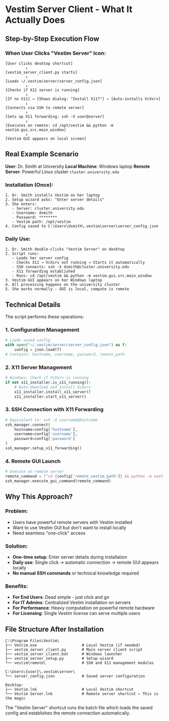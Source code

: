 # Vestim Server Client - What It Actually Does

## Step-by-Step Execution Flow

### When User Clicks "Vestim Server" Icon:

```
[User clicks desktop shortcut]
         ↓
[vestim_server_client.py starts]
         ↓
[Loads ~/.vestim/server/server_config.json]
         ↓
[Checks if X11 server is running]
         ↓
[If no X11] → [Shows dialog: "Install X11?"] → [Auto-installs VcXsrv]
         ↓
[Connects via SSH to remote server]
         ↓
[Sets up X11 forwarding: ssh -X user@server]
         ↓
[Executes on remote: cd /opt/vestim && python -m vestim.gui.src.main_window]
         ↓
[Vestim GUI appears on local screen]
```

## Real Example Scenario

**User**: Dr. Smith at University
**Local Machine**: Windows laptop 
**Remote Server**: Powerful Linux cluster `cluster.university.edu`

### Installation (Once):
```
1. Dr. Smith installs Vestim on her laptop
2. Setup wizard asks: "Enter server details"
3. She enters:
   - Server: cluster.university.edu
   - Username: dsmith  
   - Password: ********
   - Vestim path: /opt/vestim
4. Config saved to C:\Users\dsmith\.vestim\server\server_config.json
```

### Daily Use:
```
1. Dr. Smith double-clicks "Vestim Server" on desktop
2. Script runs:
   - Loads her server config
   - Checks X11 → VcXsrv not running → Starts it automatically
   - SSH connects: ssh -X dsmith@cluster.university.edu
   - X11 forwarding established
   - Runs: cd /opt/vestim && python -m vestim.gui.src.main_window
3. Vestim GUI appears on her Windows laptop
4. All processing happens on the university cluster
5. She works normally - GUI is local, compute is remote
```

## Technical Details

The script performs these operations:

### 1. Configuration Management
```python
# Loads saved config
with open("~/.vestim/server/server_config.json") as f:
    config = json.load(f)
# Contains: hostname, username, password, remote_path
```

### 2. X11 Server Management  
```python
# Windows: Check if VcXsrv is running
if not x11_installer.is_x11_running():
    # Auto-download and install VcXsrv
    x11_installer.install_x11_server()
    x11_installer.start_x11_server()
```

### 3. SSH Connection with X11 Forwarding
```python
# Equivalent to: ssh -X username@hostname
ssh_manager.connect(
    hostname=config['hostname'],
    username=config['username'], 
    password=config['password']
)
ssh_manager.setup_x11_forwarding()
```

### 4. Remote GUI Launch
```python
# Execute on remote server
remote_command = f"cd {config['remote_vestim_path']} && python -m vestim.gui.src.main_window"
ssh_manager.execute_gui_command(remote_command)
```

## Why This Approach?

### **Problem**: 
- Users have powerful remote servers with Vestim installed
- Want to use Vestim GUI but don't want to install locally
- Need seamless "one-click" access

### **Solution**:
- **One-time setup**: Enter server details during installation
- **Daily use**: Single click → automatic connection → remote GUI appears locally
- **No manual SSH commands** or technical knowledge required

### **Benefits**:
- **For End Users**: Dead simple - just click and go
- **For IT Admins**: Centralized Vestim installation on servers
- **For Performance**: Heavy computation on powerful remote hardware
- **For Licensing**: Single Vestim license can serve multiple users

## File Structure After Installation

```
C:\Program Files\Vestim\
├── Vestim.exe                    # Local Vestim (if needed)
├── vestim_server_client.py       # Main server client script  
├── vestim_server_client.bat      # Windows launcher
├── vestim_server_setup.py        # Setup wizard
└── vestim\remote\                # SSH and X11 management modules

C:\Users\{user}\.vestim\server\
└── server_config.json            # Saved server configuration

Desktop:
├── Vestim.lnk                    # Local Vestim shortcut
└── Vestim Server.lnk             # Remote server shortcut ← This is the magic
```

The "Vestim Server" shortcut runs the batch file which loads the saved config and establishes the remote connection automatically.
